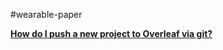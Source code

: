 #wearable-paper

[**How do I push a new project to Overleaf via git?**](https://www.overleaf.com/help/230-how-do-i-push-a-new-project-to-overleaf-via-git#.WEinQaIrJTY)
